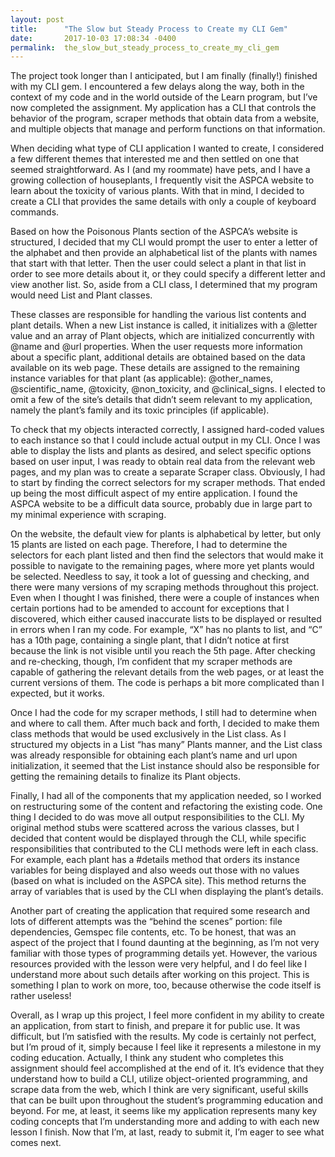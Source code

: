 ```yaml
---
layout: post
title:      "The Slow but Steady Process to Create my CLI Gem"
date:       2017-10-03 17:08:34 -0400
permalink:  the_slow_but_steady_process_to_create_my_cli_gem
---
```



The project took longer than I anticipated, but I am finally (finally!) finished with my CLI gem. I encountered a few delays along the way, both in the context of my code and in the world outside of the Learn program, but I’ve now completed the assignment. My application has a CLI that controls the behavior of the program, scraper methods that obtain data from a website, and multiple objects that manage and perform functions on that information. 

When deciding what type of CLI application I wanted to create, I considered a few different themes that interested me and then settled on one that seemed straightforward. As I (and my roommate) have pets, and I have a growing collection of houseplants, I frequently visit the ASPCA website to learn about the toxicity of various plants. With that in mind, I decided to create a CLI that provides the same details with only a couple of keyboard commands.

Based on how the Poisonous Plants section of the ASPCA’s website is structured, I decided that my CLI would prompt the user to enter a letter of the alphabet and then provide an alphabetical list of the plants with names that start with that letter. Then the user could select a plant in that list in order to see more details about it, or they could specify a different letter and view another list. So, aside from a CLI class, I determined that my program would need List and Plant classes.

These classes are responsible for handling the various list contents and plant details. When a new List instance is called, it initializes with a @letter value and an array of Plant objects, which are initialized concurrently with @name and @url properties. When the user requests more information about a specific plant, additional details are obtained based on the data available on its web page. These details are assigned to the remaining instance variables for that plant (as applicable): @other_names, @scientific_name, @toxicity, @non_toxicity, and @clinical_signs.  I elected to omit a few of the site’s details that didn’t seem relevant to my application, namely the plant’s family and its toxic principles (if applicable). 

To check that my objects interacted correctly, I assigned hard-coded values to each instance so that I could include actual output in my CLI. Once I was able to display the lists and plants as desired, and select specific options based on user input, I was ready to obtain real data from the relevant web pages, and my plan was to create a separate Scraper class. Obviously, I had to start by finding the correct selectors for my scraper methods. That ended up being the most difficult aspect of my entire application. I found the ASPCA website to be a difficult data source, probably due in large part to my minimal experience with scraping.

On the website, the default view for plants is alphabetical by letter, but only 15 plants are listed on each page. Therefore, I had to determine the selectors for each plant listed and then find the selectors that would make it possible to navigate to the remaining pages, where more yet plants would be selected. Needless to say, it took a lot of guessing and checking, and there were many versions of my scraping methods throughout this project. Even when I thought I was finished, there were a couple of instances when certain portions had to be amended to account for exceptions that I discovered, which either caused inaccurate lists to be displayed or resulted in errors when I ran my code. For example, “X” has no plants to list, and “C” has a 10th page, containing a single plant, that I didn’t notice at first because the link is not visible until you reach the 5th page. After checking and re-checking, though, I’m confident that my scraper methods are capable of gathering the relevant details from the web pages, or at least the current versions of them. The code is perhaps a bit more complicated than I expected, but it works.

Once I had the code for my scraper methods, I still had to determine when and where to call them. After much back and forth, I decided to make them class methods that would be used exclusively in the List class. As I structured my objects in a List “has many” Plants manner, and the List class was already responsible for obtaining each plant’s name and url upon initialization, it seemed that the List instance should also be responsible for getting the remaining details to finalize its Plant objects.

Finally, I had all of the components that my application needed, so I worked on restructuring some of the content and refactoring the existing code. One thing I decided to do was move all output responsibilities to the CLI. My original method stubs were scattered across the various classes, but I decided that content would be displayed through the CLI, while specific responsibilities that contributed to the CLI methods were left in each class. For example, each plant has a #details method that orders its instance variables for being displayed and also weeds out those with no values (based on what is included on the ASPCA site). This method returns the array of variables that is used by the CLI when displaying the plant’s details.

Another part of creating the application that required some research and lots of different attempts was the “behind the scenes” portion: file dependencies, Gemspec file contents, etc. To be honest, that was an aspect of the project that I found daunting at the beginning, as I’m not very familiar with those types of programming details yet. However, the various resources provided with the lesson were very helpful, and I do feel like I understand more about such details after working on this project. This is something I plan to work on more, too, because otherwise the code itself is rather useless!

Overall, as I wrap up this project, I feel more confident in my ability to create an application, from start to finish, and prepare it for public use. It was difficult, but I’m satisfied with the results. My code is certainly not perfect, but I’m proud of it, simply because I feel like it represents a milestone in my coding education. Actually, I think any student who completes this assignment should feel accomplished at the end of it. It’s evidence that they understand how to build a CLI, utilize object-oriented programming, and scrape data from the web, which I think are very significant, useful skills that can be built upon throughout the student’s programming education and beyond. For me, at least, it seems like my application represents many key coding concepts that I’m understanding more and adding to with each new lesson I finish. Now that I’m, at last, ready to submit it, I’m eager to see what comes next.

